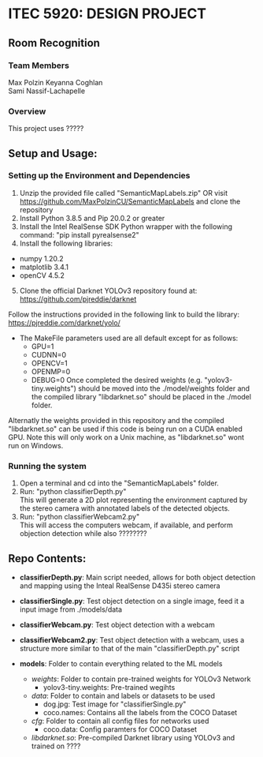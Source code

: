 # ITEC 5920: DESIGN PROJECT
## Room Recognition
### Team Members
Max Polzin
Keyanna Coghlan  
Sami Nassif-Lachapelle  

### Overview
This project uses ?????

## Setup and Usage:
### Setting up the Environment and Dependencies
1. Unzip the provided file called "SemanticMapLabels.zip" OR visit https://github.com/MaxPolzinCU/SemanticMapLabels and clone the repository
2. Install Python 3.8.5 and Pip 20.0.2 or greater
3. Install the Intel RealSense SDK Python wrapper with the following command: "pip install pyrealsense2"
4. Install the following libraries:
- numpy 1.20.2
- matplotlib 3.4.1
- openCV 4.5.2
5. Clone the official Darknet YOLOv3 repository found at: https://github.com/pjreddie/darknet

Follow the instructions provided in the following link to build the library: https://pjreddie.com/darknet/yolo/
- The MakeFile parameters used are all default except for as follows:
    - GPU=1
    - CUDNN=0
    - OPENCV=1
    - OPENMP=0
    - DEBUG=0
Once completed the desired weights (e.g. "yolov3-tiny.weights") should be moved into the ./model/weights folder and the compiled library "libdarknet.so" should be placed in the ./model folder. 

Alternatly the weights provided in this repository and the compiled "libdarknet.so" can be used if this code is being run on a CUDA enabled GPU. Note this will only work on a Unix machine, as "libdarknet.so" wont run on Windows.

### Running the system
1. Open a terminal and cd into the "SemanticMapLabels" folder.
2. Run: "python classifierDepth.py" \
This will generate a 2D plot representing the environment captured by the stereo camera with annotated labels of the detected objects.   
4. Run: "python classifierWebcam2.py" \
This will access the computers webcam, if available, and perform objection detection while also ????????

## Repo Contents:
- **classifierDepth.py**: Main script needed, allows for both object detection and mapping using the Inteal RealSense D435i stereo camera

- **classifierSingle.py**: Test object detection on a single image, feed it a input image from ./models/data

- **classifierWebcam.py**: Test object detection with a webcam

- **classifierWebcam2.py**: Test object detection with a webcam, uses a structure more similar to that of the main "classifierDepth.py" script

- **models**: Folder to contain everything related to the ML models
    - *weights*: Folder to contain pre-trained weights for YOLOv3 Network
        - yolov3-tiny.weights: Pre-trained wegihts
    - *data*: Folder to contain and labels or datasets to be used
        - dog.jpg: Test image for "classifierSingle.py"
        - coco.names: Contains all the labels from the COCO Dataset
    - *cfg*: Folder to contain all config files for networks used
        - coco.data: Config paramters for COCO Dataset
    - *libdarknet.so*: Pre-compiled Darknet library using YOLOv3 and trained on ????

